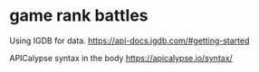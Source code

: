 # game rank battles

Using IGDB for data. 
https://api-docs.igdb.com/#getting-started

APICalypse syntax in the body
https://apicalypse.io/syntax/
